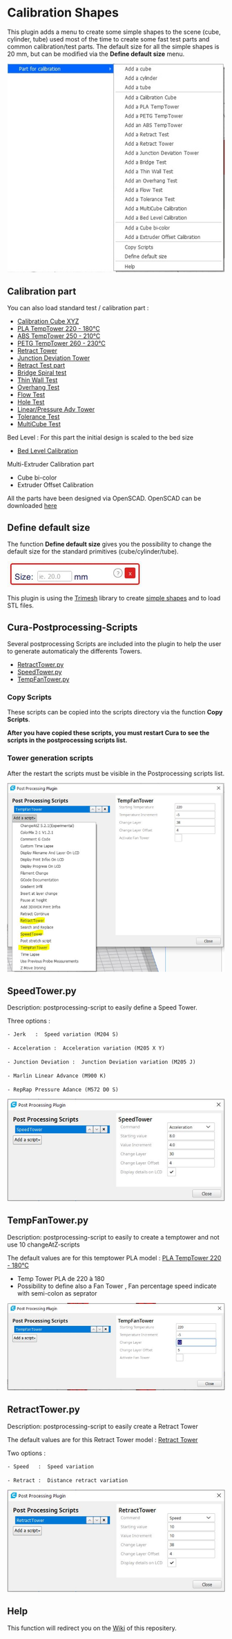 # Calibration Shapes

This plugin adds a menu to create some simple shapes to the scene (cube, cylinder, tube) used most of the time to create some fast test parts and common calibration/test parts. The default size for all the simple shapes is 20 mm, but can be modified via the **Define default size** menu.

![menu Extensions Calibration Shapes](./images/menu.jpg)

Calibration part
--

You can also load standard test  / calibration  part :
- [Calibration Cube XYZ](./models/CalibrationCube.stl)
- [PLA TempTower 220 - 180°C](./models/TempTowerPLA.stl)
- [ABS TempTower 250 - 210°C](./models/TempTowerABS.stl)
- [PETG TempTower 260 - 230°C](./models/TempTowerPETG.stl)
- [Retract Tower](./models/RetractTower.stl)
- [Junction Deviation Tower](./models/JunctionDeviationTower.stl)
- [Retract Test part](./models/RetractTest.stl)
- [Bridge Spiral test](./models/BridgeTest.stl)
- [Thin Wall Test](./models/ThinWall.stl)
- [Overhang Test](./models/Overhang.stl)
- [Flow Test](./models/FlowTest.stl)
- [Hole Test](./models/HoleTest.stl)
- [Linear/Pressure Adv Tower](./models/PressureAdvTower.stl)
- [Tolerance Test](./models/Tolerance.stl)
- [MultiCube Test](./models/MultiCube.stl)


Bed Level : For this part the initial design is scaled to the bed size

- [Bed Level Calibration](./models/ParametricBedLevel.stl)


Multi-Extruder Calibration part

- Cube bi-color
- Extruder Offset Calibration

All the parts have been designed via OpenSCAD. OpenSCAD can be downloaded [here](http://www.openscad.org/downloads.html)

Define default size
--

The function **Define default size** gives you the possibility to change the default size for the standard primitives (cube/cylinder/tube).

![define default size](./images/size.jpg)

This plugin is using the [Trimesh](https://github.com/mikedh/trimesh) library to create [simple shapes](https://github.com/mikedh/trimesh/blob/master/trimesh/creation.py) and to load STL files.


## Cura-Postprocessing-Scripts

Several postprocessing Scripts are included into the plugin to help the user to generate automaticaly the differents Towers.

- [RetractTower.py](./resources/RetractTower.py)
- [SpeedTower.py](./resources/SpeedTower.py)
- [TempFanTower.py](./resources/TempFanTower.py)

### Copy Scripts

These scripts can be copied into the scripts directory via the function **Copy Scripts**. 

**After you have copied these scripts, you must restart Cura to see the scripts in the postprocessing scripts list.**

### Tower generation scripts
After the restart the scripts must be visible in the Postprocessing scripts list.

![Adding script](./images/plugins.jpg)


SpeedTower.py
-----
Description:  postprocessing-script to easily define a Speed Tower.

Three options :

    - Jerk   :  Speed variation (M204 S) 
	
    - Acceleration :  Acceleration variation (M205 X Y) 
    
    - Junction Deviation :  Junction Deviation variation (M205 J) 
    
    - Marlin Linear Advance (M900 K)

    - RepRap Pressure Adance (M572 D0 S)

![SpeedTower.py](./images/speedtower.jpg)


TempFanTower.py
-----

Description:  postprocessing-script to easily to create a temptower and not use 10 changeAtZ-scripts

 The default values are for this temptower PLA model : [PLA TempTower 220 - 180°C](./models/TempTowerPLA.stl)
- Temp Tower PLA de 220 à 180
- Possibility to define also a Fan Tower , Fan percentage speed indicate with semi-colon as seprator

![TempFanTower.py](./images/tempfan.jpg)


RetractTower.py
-----

Description:  postprocessing-script to easily create a Retract Tower

The default values are for this Retract Tower model : [Retract Tower](./models/RetractTower.stl)
 
Two options :

    - Speed   :  Speed variation
	
    - Retract :  Distance retract variation

![RetractTower.py](./images/retract-tower.jpg)

Help
--

This function will redirect you on the [Wiki](https://github.com/5axes/Calibration-Shapes/wiki) of this repositery.
